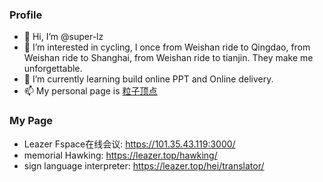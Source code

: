 ### Profile
- 👋 Hi, I’m @super-lz
- 👀 I’m interested in cycling, I once from Weishan ride to Qingdao, from Weishan ride to Shanghai, from Weishan ride to tianjin. They make me unforgettable.
- 🌱 I’m currently learning build online PPT and Online delivery.
- 📫 My personal page is [粒子顶点](https://leazer.top/)


### My Page
- Leazer Fspace在线会议: https://101.35.43.119:3000/
- memorial Hawking: https://leazer.top/hawking/
- sign language interpreter: https://leazer.top/hei/translator/
